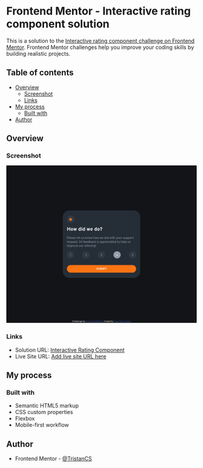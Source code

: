 # Frontend Mentor - Interactive rating component solution

This is a solution to the [Interactive rating component challenge on Frontend Mentor](https://www.frontendmentor.io/challenges/interactive-rating-component-koxpeBUmI). Frontend Mentor challenges help you improve your coding skills by building realistic projects.

## Table of contents

- [Overview](#overview)
  - [Screenshot](#screenshot)
  - [Links](#links)
- [My process](#my-process)
  - [Built with](#built-with)
- [Author](#author)

## Overview

### Screenshot

![](./screenshot.png)

### Links

- Solution URL: [Interactive Rating Component](https://www.frontendmentor.io/solutions/interactive-rating-component-B_ohzTauF2)
- Live Site URL: [Add live site URL here](https://tristancs.github.io/interactive-rating-component/)

## My process

### Built with

- Semantic HTML5 markup
- CSS custom properties
- Flexbox
- Mobile-first workflow

## Author

- Frontend Mentor - [@TristanCS](https://www.frontendmentor.io/profile/TristanCS)
